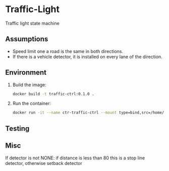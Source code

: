 # Traffic-Light

Traffic light state machine

## Assumptions

- Speed limit one a road is the same in both directions.
- If there is a vehicle detector, it is installed on every lane of the direction.

## Environment

1. Build the image:

    ```bash
    docker build -t traffic-ctrl:0.1.0 .
    ```

2. Run the container:

    ```bash
    docker run -it --name ctr-traffic-ctrl --mount type=bind,src=/home/builder/github_repos/Traffic-Light,dst=/home/developer/Traffic-Light traffic-ctrl:0.1.0
    ```

## Testing

## Misc

If detector is not NONE:
    if distance is less than 80 this is a stop line detector, otherwise setback detector

